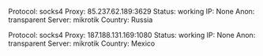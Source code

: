 Protocol: socks4
Proxy: 85.237.62.189:3629
Status: working
IP: None
Anon: transparent
Server: mikrotik
Country: Russia

Protocol: socks4
Proxy: 187.188.131.169:1080
Status: working
IP: None
Anon: transparent
Server: mikrotik
Country: Mexico

